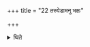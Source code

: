 +++
title = "22 तस्येडामनु भक्षः"

+++

<details><summary>थिते</summary>

22. The consuming (of this scoop should be done) after the Iḍā (-ritual).  

[^1]: Thus after the ritual mentioned in VII.26.5.  
</details>
